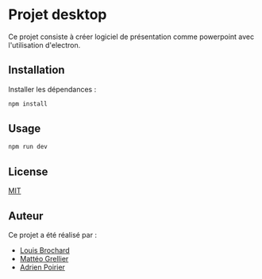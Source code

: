 # Projet desktop

Ce projet consiste à créer logiciel de présentation comme powerpoint avec l'utilisation d'electron.

## Installation

Installer les dépendances :
```bash
npm install
```

## Usage

```bash
npm run dev
```

## License

[MIT](https://choosealicense.com/licenses/mit/)

## Auteur

Ce projet a été réalisé par :
- [Louis Brochard](https://github.com/LBROCHARD)  
- [Mattéo Grellier](https://github.com/Matteo-Grellier)  
- [Adrien Poirier](https://github.com/oui-connect-adrien)  


